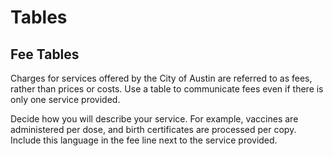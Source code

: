 # Tables

## Fee Tables

Charges for services offered by the City of Austin are referred to as fees, rather than prices or costs. Use a table to communicate fees even if there is only one service provided. 

Decide how you will describe your service. For example, vaccines are administered per dose, and birth certificates are processed per copy. Include this language in the fee line next to the service provided.



